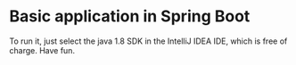 # Basic application in Spring Boot
To run it, just select the java 1.8 SDK in the IntelliJ IDEA IDE, which is free of charge.
Have fun.
